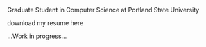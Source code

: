 

Graduate Student in Computer Science at Portland State University

download my resume here

...Work in progress...

